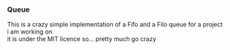 ### Queue

This is a crazy simple implementation of a Fifo and a Filo queue for a project i am working on\
it is under the MIT licence so... pretty much go crazy